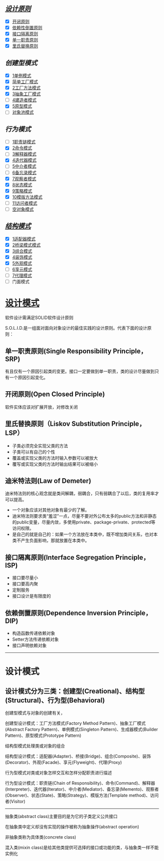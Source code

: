 *[设计原则](document/design-principles.md)*
------
- [x] [开闭原则](document/open-close-principle.md)
- [x] [依赖性倒置原则](document/dependency-inversion-principle.md)
- [x] [接口隔离原则](document/interface-segregation-principle.md)
- [x] [单一职责原则](document/single-responsibility-principle.md)
- [x] [里氏替换原则](document/liskov-s-substitution-principle.md)

*创建型模式*
------
- [x] [1单例模式](document/singleton-pattern.md)
- [x] [简单工厂模式](document/factory-pattern.md)
- [x] [2工厂方法模式](document/factory-method-pattern.md)
- [x] [3抽象工厂模式](document/abstract-factory-pattern.md)
- [ ] [4建造者模式](document/builder-pattern.md)
- [x] [5原型模式](document/prototype-pattern.md)
- [ ] [对象池模式](document/object-pool-pattern.md)

*行为模式*
------
- [ ] [1职责链模式](document/chain-of-responsibility-pattern.md)
- [x] [2命令模式](document/command-pattern.md)
- [ ] [3解释器模式](document/interpreter-pattern.md)
- [x] [4迭代器模式](document/iterator-pattern.md)
- [ ] [5中介者模式](document/mediator-pattern.md)
- [ ] [6备忘录模式](document/memento-pattern.md)
- [x] [7观察者模式](document/observer-pattern.md)
- [x] [8状态模式](document/state-pattern.md)
- [x] [9策略模式](document/strategy-pattern.md)
- [x] [10模版方法模式](document/template-method-pattern.md)
- [ ] [11访问者模式](document/visitor-pattern.md)
- [ ] [空对象模式](document/null-object-pattern)

*[结构模式](document/structural-patterns.md)*
------
- [x] [1适配器模式](document/adapter-pattern.md)
- [x] [2桥梁模式模式](document/bridge-pattern.md)
- [x] [3组合模式](document/composite-pattern.md)
- [x] [4装饰模式](document/decorator-pattern.md)
- [x] [5外观模式](document/facade-pattern.md)
- [ ] [6享元模式](document/flyweight-pattern.md)
- [ ] [7代理模式](document/proxy-pattern.md)
- [ ] 门面模式

# [设计模式](http://www.oodesign.com/) #

软件设计需满足SOLID软件设计原则

S.O.L.I.D.是一组面对面向对象设计的最佳实践的设计原则。代表下面的设计原则：

## 单一职责原则(Single Responsibility Principle，SRP) ##

有且仅有一个原因引起类的变更。接口一定要做到单一职责，类的设计尽量做到只有一个原因引起变化。

## 开闭原则(Open Closed Principle) ##

软件实体应该对扩展开放，对修改关闭

## 里氏替换原则（Liskov Substitution Principle，LSP） ##

* 子类必须完全实现父类的方法
* 子类可以有自己的个性
* 覆盖或实现父类的方法时输入参数可以被放大
* 覆写或实现父类的方法时输出结果可以被缩小

## 迪米特法则(Law of Demeter) ##

迪米特法则的核心观念就是类间解耦，弱耦合，只有弱耦合了以后，类的复用率才可以提高。

* 一个对象应该对其他对象有最少的了解。
* 迪米特法则要求类“羞涩”一点，尽量不要对外公布太多的public方法和非静态的public变量，尽量内敛，多使用private、package-private、protected等访问权限。
* 是自己的就是自己的：如果一个方法放在本类中，既不增加类间关系，也对本类不产生负面影响，那就放置在本类中。

## 接口隔离原则(Interface Segregation Principle，ISP) ##

* 接口要尽量小
* 接口要高内聚
* 定制服务
* 接口设计是有限度的

## 依赖倒置原则(Dependence Inversion Principle，DIP) ##

* 构造函数传递依赖对象
* Setter方法传递依赖对象
* 接口声明依赖对象

---

# 设计模式 #

## 设计模式分为三类：创建型(Creational)、结构型(Structural)、行为型(Behavioral) ##

创建型模式与对象的创建有关，

创建型设计模式：工厂方法模式(Factory Method Pattern)、抽象工厂模式(Abstract Factory Pattern)、单例模式(Singleton Pattern)、生成器模式(Builder Pattern)、原型模式(Prototype Pattern)

结构型模式处理类或对象的组合

结构型设计模式：适配器(Adapter)、桥接(Bridge)、组合(Composite)、装饰(Decorator)、外观(Facade)、享元(Flyweight)、代理(Proxy)

行为型模式对类或对象怎样交互和怎样分配职责进行描述

行为型设计模式：职责链(Chain of Responsibility)、命令(Command)、解释器(Interpreter)、迭代器(Iterator)、中介者(Mediator)、备忘录(Memento)、观察者(Observer)、状态(State)、策略(Strategy)、模版方法(Template method)、访问者(Visitor)

---

抽象类(abstract class)主要目的是为它的子类定义公共接口

在抽象类中定义却没有实现的操作被称为抽象操作(abstract operation)

非抽象类称为具体类(concrete class)

混入类(mixin class)是给其他类提供可选择的接口或功能的类，与抽象类一样不能实例化





